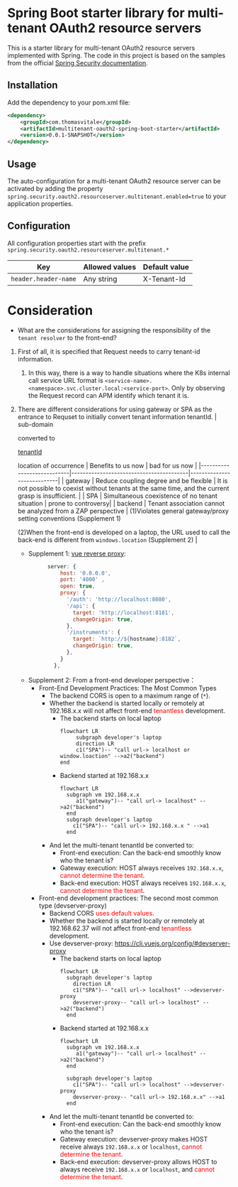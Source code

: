 # Spring Boot starter library for multi-tenant OAuth2 resource servers

This is a starter library for multi-tenant OAuth2 resource servers implemented with Spring. 
The code in this project is based on the samples from the official
[Spring Security documentation](https://docs.spring.io/spring-security/reference/servlet/oauth2/resource-server/multitenancy.html).

## Installation

Add the dependency to your pom.xml file:

```xml
<dependency>
    <groupId>com.thomasvitale</groupId>
    <artifactId>multitenant-oauth2-spring-boot-starter</artifactId>
    <version>0.0.1-SNAPSHOT</version>
</dependency>
```

## Usage

The auto-configuration for a multi-tenant OAuth2 resource server can be activated by adding the property
`spring.security.oauth2.resourceserver.multitenant.enabled=true`
to your application properties.

## Configuration

All configuration properties start with the prefix
`spring.security.oauth2.resourceserver.multitenant.*`     
     
| Key                          | Allowed values | Default value |
|------------------------------|----------------|---------------| 
| `header.header-name`   | Any string  | X-Tenant-Id   |



# Consideration
* What are the considerations for assigning the responsibility of the `tenant resolver` to the front-end?
1. First of all, it is specified that Request needs to carry tenant-id information.
   1. In this way, there is a way to handle situations where the K8s internal call service URL format is `<service-name>.<namespace>.svc.cluster.local:<service-port>`. Only by observing the Request record can APM identify which tenant it is.
   
2. There are different considerations for using gateway or SPA as the entrance to Requset to initially convert tenant information tenantId.
   | sub-domain<p>converted to<p>[tenantId](https://learn.microsoft.com/en-us/azure/architecture/guide/multitenant/considerations/map-requests#http-request-properties)<p>location of occurrence | Benefits to us now  | bad for us now |
   |----------------------------|-----------------------------------------|----------------------------|
   | gateway                    | Reduce coupling degree and be flexible  | It is not possible to coexist without tenants at the same time, and the current grasp is insufficient.  |
   | SPA                        | Simultaneous coexistence of no tenant situation  | prone to controversy|
   | backend                    | Tenant association cannot be analyzed from a ZAP perspective | (1)Violates general gateway/proxy setting conventions (Supplement 1)<p>(2)When the front-end is developed on a laptop, the URL used to call the back-end is different from `windows.location` (Supplement 2) |
      
   * Supplement 1: [vue reverse proxy](https://dev.azure.com/R230835/14067/_git/multi-tenant-demo-01?path=/frontend01/vite.config.js):
     ```javascript
           server: {
               host: '0.0.0.0',
               port: '4000' ,
               open: true,
               proxy: {
                 '/auth': 'http://localhost:8080',
                 '/api': {
                   target: 'http://localhost:8181',
                   changeOrigin: true, 
                 }, 
                 '/instruments': {
                   target: `http://${hostname}:8182`,
                   changeOrigin: true,
                 },
               }
             },
       ```
   * Supplement 2: From a front-end developer perspective：
     * Front-End Development Practices: The Most Common Types
       * The backend CORS is open to a maximum range of (`*`).
       * Whether the backend is started locally or remotely at 192.168.x.x will not affect front-end <font color="red">tenantless</font> development.
         * The backend starts on local laptop
           ```mermaid
           flowchart LR       
                subgraph developer's laptop 
                direction LR   
                c1("SPA")-- "call url-> localhost or window.loaction" -->a2("backend") 
           end     
           ```
         * Backend started at 192.168.x.x
           ```mermaid
           flowchart LR       
             subgraph vm 192.168.x.x
                a1("gateway")-- "call url-> localhost" -->a2("backend")
             end    
             subgraph developer's laptop 
               c1("SPA")-- "call url-> 192.168.x.x " -->a1
             end
           ```
       * And let the multi-tenant tenantId be converted to:
         *  Front-end execution: Can the back-end smoothly know who the tenant is?
         *  Gateway execution: HOST always receives `192.168.x.x`, <font color="red">cannot determine the tenant</font>.
         *  Back-end execution: HOST always receives `192.168.x.x`, <font color="red">cannot determine the tenant</font>.
     * Front-end development practices: The second most common type (devserver-proxy)
       * Backend CORS<font color="red"> uses default values</font>.
       * Whether the backend is started locally or remotely at 192.168.62.37 will not affect front-end <font color="red">tenantless</font> development.
       * Use devserver-proxy: https://cli.vuejs.org/config/#devserver-proxy
         * The backend starts on local laptop
           ```mermaid
           flowchart LR    
             subgraph developer's laptop 
               direction LR   
               c1("SPA")-- "call url-> localhost" -->devserver-proxy 
               devserver-proxy-- "call url-> localhost" -->a2("backend")
             end
           ```
         * Backend started at 192.168.x.x
           ```mermaid
           flowchart LR       
             subgraph vm 192.168.x.x
                a1("gateway")-- "call url-> localhost" -->a2("backend")
             end
    
             subgraph developer's laptop 
               c1("SPA")-- "call url-> localhost" -->devserver-proxy
               devserver-proxy-- "call url-> 192.168.x.x" -->a1
             end
           ```
       * And let the multi-tenant tenantId be converted to:
         *  Front-end execution: Can the back-end smoothly know who the tenant is?
         *  Gateway execution: devserver-proxy makes HOST receive always `192.168.x.x` or `localhost`, <font color="red">cannot determine the tenant</font>.
         *  Back-end execution: devserver-proxy allows HOST to always receive `192.168.x.x` or `localhost`, and <font color="red">cannot determine the tenant</font>.